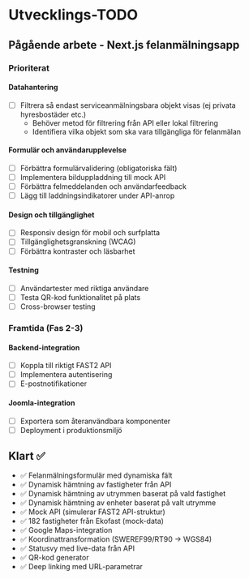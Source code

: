 # Utvecklings-TODO

## Pågående arbete - Next.js felanmälningsapp

### Prioriterat

#### Datahantering
- [ ] Filtrera så endast serviceanmälningsbara objekt visas (ej privata hyresbostäder etc.)
  - Behöver metod för filtrering från API eller lokal filtrering
  - Identifiera vilka objekt som ska vara tillgängliga för felanmälan

#### Formulär och användarupplevelse
- [ ] Förbättra formulärvalidering (obligatoriska fält)
- [ ] Implementera bilduppladdning till mock API
- [ ] Förbättra felmeddelanden och användarfeedback
- [ ] Lägg till laddningsindikatorer under API-anrop

#### Design och tillgänglighet
- [ ] Responsiv design för mobil och surfplatta
- [ ] Tillgänglighetsgranskning (WCAG)
- [ ] Förbättra kontraster och läsbarhet

#### Testning
- [ ] Användartester med riktiga användare
- [ ] Testa QR-kod funktionalitet på plats
- [ ] Cross-browser testing

### Framtida (Fas 2-3)

#### Backend-integration
- [ ] Koppla till riktigt FAST2 API
- [ ] Implementera autentisering
- [ ] E-postnotifikationer

#### Joomla-integration
- [ ] Exportera som återanvändbara komponenter
- [ ] Deployment i produktionsmiljö

## Klart ✅

- ✅ Felanmälningsformulär med dynamiska fält
- ✅ Dynamisk hämtning av fastigheter från API
- ✅ Dynamisk hämtning av utrymmen baserat på vald fastighet
- ✅ Dynamisk hämtning av enheter baserat på valt utrymme
- ✅ Mock API (simulerar FAST2 API-struktur)
- ✅ 182 fastigheter från Ekofast (mock-data)
- ✅ Google Maps-integration
- ✅ Koordinattransformation (SWEREF99/RT90 → WGS84)
- ✅ Statusvy med live-data från API
- ✅ QR-kod generator
- ✅ Deep linking med URL-parametrar